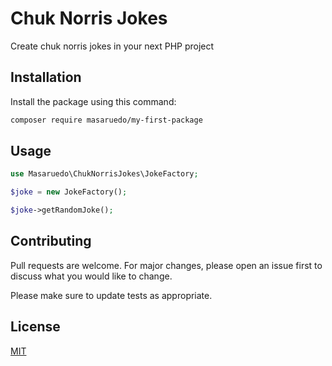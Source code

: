 # Chuk Norris Jokes

Create chuk norris jokes in your next PHP project

## Installation

Install the package using this command:

```bash
composer require masaruedo/my-first-package
```

## Usage

```php
use Masaruedo\ChukNorrisJokes\JokeFactory;

$joke = new JokeFactory();

$joke->getRandomJoke();
```

## Contributing
Pull requests are welcome. For major changes, please open an issue first to discuss what you would like to change.

Please make sure to update tests as appropriate.

## License
[MIT](./LICENSE.md)
